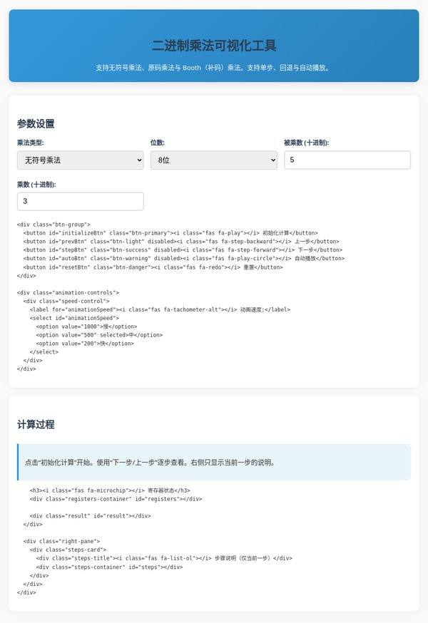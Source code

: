 <!DOCTYPE html>
<html lang="zh-CN">
<head>
<meta charset="UTF-8" />
<meta name="viewport" content="width=device-width, initial-scale=1.0"/>
<title>二进制乘法可视化工具</title>
<style> .md-sidebar.md-sidebar--secondary { display: none !important; } </style>
<style>
  :root{
    --primary-color:#3498db;
    --secondary-color:#2980b9;
    --accent-color:#ff7e5f;
    --dark-color:#2c3e50;
    --success-color:#2ecc71;
    --warning-color:#f39c12;
    --danger-color:#e74c3c;
    --bit-size:28px;
    --gap-size:4px;
    --steps-height:320px;
  }
  *{box-sizing:border-box;margin:0;padding:0}
  body{
    font-family:'Segoe UI',Tahoma,Geneva,Verdana,sans-serif;
    max-width:1200px;margin:0 auto;padding:20px;
    background:#f9f9f9;color:#333;line-height:1.6;
  }
  h1,h2,h3{color:var(--dark-color);margin-bottom:15px}
  .header{
    text-align:center;margin-bottom:30px;padding:20px;
    background:linear-gradient(135deg,var(--primary-color),var(--secondary-color));
    color:#fff;border-radius:10px;box-shadow:0 4px 15px rgba(0,0,0,.1)
  }
  .header p{max-width:800px;margin:0 auto;font-size:1.05em}
  .container{
    background:#fff;border-radius:10px;padding:18px;
    box-shadow:0 2px 15px rgba(0,0,0,.05);margin-bottom:18px
  }
  .control-panel{
    display:grid;grid-template-columns:repeat(auto-fit,minmax(240px,1fr));
    gap:14px;margin-bottom:10px
  }
  .input-group{margin-bottom:8px}
  label{display:block;margin-bottom:6px;font-weight:600;color:var(--dark-color)}
  select,input{
    width:100%;padding:10px 12px;border:2px solid #ddd;border-radius:6px;font-size:16px;transition:border-color .3s
  }
  select:focus,input:focus{border-color:var(--primary-color);outline:none}
  .btn-group{display:flex;flex-wrap:wrap;gap:8px;margin-top:10px}
  button{
    padding:10px 16px;border:none;border-radius:6px;font-size:15px;font-weight:600;cursor:pointer;
    transition:all .3s;display:inline-flex;align-items:center;justify-content:center
  }
  button i{margin-right:8px}
  .btn-primary{background:var(--primary-color);color:#fff}.btn-primary:hover{background:var(--secondary-color)}
  .btn-success{background:var(--success-color);color:#fff}.btn-success:hover{background:#27ae60}
  .btn-warning{background:var(--warning-color);color:#fff}.btn-warning:hover{background:#e67e22}
  .btn-danger{background:var(--danger-color);color:#fff}.btn-danger:hover{background:#c0392b}
  .btn-light{background:#eef2f7;color:#2c3e50;border:1px solid #d0d7de}.btn-light:hover{background:#e4e9ef}
  button:disabled{background:#bdc3c7;cursor:not-allowed;opacity:.7}
  .explanation{
    background:#e8f4f8;border-left:4px solid var(--primary-color);padding:14px;margin:12px 0;border-radius:0 8px 8px 0;font-size:15px
  }
  .process-layout{
    display:grid;grid-template-columns:minmax(0,1.7fr) minmax(280px,1fr);
    gap:16px;align-items:start
  }
  .left-pane,.right-pane{min-width:0}
  .registers-container{
    display:grid;grid-template-columns:repeat(auto-fit,minmax(260px,1fr));
    gap:12px;margin-bottom:12px
  }
  .register-group{background:#f8f9fa;border:1px solid #e9ecef;border-radius:8px;padding:10px}
  .register-group.wide{grid-column:1 / -1}
  .register-title{
    font-weight:bold;margin-bottom:10px;color:var(--dark-color);font-size:16px;display:flex;align-items:center
  }
  .register-title i{margin-right:8px;color:var(--primary-color)}
  .bits-container{display:flex;flex-wrap:wrap;gap:var(--gap-size);margin-bottom:6px}
  .bits-line{display:flex;gap:var(--gap-size)}
  .bit{
    width:var(--bit-size);height:var(--bit-size);display:inline-flex;align-items:center;justify-content:center;
    border:1px solid #e0e0e0;border-radius:6px;font-family:monospace;font-weight:700;font-size:14px;background:#fff;transition:opacity .35s ease, transform .35s ease;user-select:none
  }
  .bit-0{background:#f0f8ff;color:#3498db}
  .bit-1{background:#e3f2fd;color:#e74c3c;font-weight:800}

  /* 加法后变动位：淡入动画 */
  .bit-fade-in{opacity:0;transform:scale(0.96)}
  .bit-fade-in.ready{opacity:1;transform:scale(1)}

  /* 结果寄存器：两半着色，位宽变化自动对应 */
  .result-row{
    position:relative;padding:6px;border:1px solid #dfe7f1;border-radius:6px;overflow:hidden;
  }
  .result-bits{display:flex;gap:0}
  .half{display:flex;gap:var(--gap-size)}
  .half-A{background:#eef6ff}
  .half-Q{background:#fff2ef;margin-left:var(--gap-size)}
  /* 让半区背景紧贴比特块 */
  .half .bit{background:transparent}

  /* 移位动画覆盖层 */
  .shift-overlay{position:absolute;left:6px;right:6px;top:6px;bottom:6px;pointer-events:none}
  .ghost-line{display:flex;gap:var(--gap-size)}
  .shift-ghost{transform:translateX(0);transition:transform .45s ease;opacity:.9}
  .shift-ghost.move{transform:translateX(calc(var(--bit-size) + var(--gap-size)))}
  .shift-enter{
    position:absolute;left:6px;top:6px;width:var(--bit-size);height:var(--bit-size);
    opacity:0;transform:translateX(calc(-1 * (var(--bit-size) + var(--gap-size))));
    animation:enterFromLeft .45s ease-out .05s forwards
  }
  .shift-exit{animation:fadeOut .40s linear .35s forwards}
  @keyframes enterFromLeft{to{transform:translateX(0);opacity:1}}
  @keyframes fadeOut{to{opacity:0}}

  .register-value{
    text-align:left;font-family:monospace;font-size:14px;margin-top:6px;padding:6px;background:#f1f8e9;border-radius:4px;color:#33691e
  }
  .register-labels{display:flex;justify-content:space-between;margin:2px 0 6px;font-size:13px;color:#7f8c8d}

  .inline-chips{display:flex;align-items:center;gap:10px;flex-wrap:wrap}
  .chip{
    display:inline-flex;align-items:center;justify-content:center;padding:4px 10px;border-radius:999px;background:#eef2f7;border:1px solid #d0d7de;
    font-family:monospace;font-weight:700;font-size:14px;color:#2c3e50
  }
  .chip.small{padding:3px 8px;font-size:13px}

  /* 右侧步骤：固定高度，底部对齐视口底部 */
  .steps-card{
    background:#f8f9fa;border:1px solid #e9ecef;border-radius:8px;padding:12px;height:var(--steps-height);
    position:sticky;bottom:16px;display:flex;flex-direction:column
  }
  .steps-title{font-weight:bold;color:var(--dark-color);display:flex;align-items:center;margin-bottom:8px;font-size:16px}
  .steps-title i{margin-right:8px;color:var(--primary-color)}
  .steps-container{flex:1;overflow:auto}
  .step{padding:10px 12px;border-left:4px solid var(--primary-color);background:#fff;border-radius:0 8px 8px 0;font-size:15px;line-height:1.65}
  .step h4{margin-bottom:8px;font-size:16px}
  .step p{margin:6px 0}

  .result{
    padding:14px;background:#e8f5e9;border-radius:8px;margin-top:14px;text-align:center;font-size:16px;font-weight:bold;color:#2e7d32;
    box-shadow:0 2px 10px rgba(0,0,0,.05)
  }
  .result-error{background:#ffebee;color:#c62828}
  .animation-controls{display:flex;align-items:center;gap:12px;margin-top:8px}
  .speed-control{display:flex;align-items:center}
  .speed-control label{margin-right:8px;margin-bottom:0}
  .btn-group-compact{display:flex;gap:8px;flex-wrap:wrap}
  .btn-group-compact button{flex:1 1 120px}
  @media (max-width:992px){.process-layout{grid-template-columns:1fr}}
  @media (max-width:768px){
    .control-panel{grid-template-columns:1fr}
    .btn-group{flex-direction:column}
    button{width:100%}
    .bits-container{gap:3px}
    .bit{width:26px;height:26px;font-size:13px}
  }
</style>
<link rel="stylesheet" href="https://cdnjs.cloudflare.com/ajax/libs/font-awesome/6.0.0/css/all.min.css"/>
</head>
<body>
  <div class="header">
    <h1><i class="fas fa-calculator"></i> 二进制乘法可视化工具</h1>
    <p>支持无符号乘法、原码乘法与 Booth（补码）乘法。支持单步、回退与自动播放。</p>
  </div>

  <div class="container">
    <h2><i class="fas fa-cog"></i> 参数设置</h2>
    <div class="control-panel">
      <div class="input-group">
        <label for="multiplicationType"><i class="fas fa-clipboard-list"></i> 乘法类型:</label>
        <select id="multiplicationType">
          <option value="unsigned">无符号乘法</option>
          <option value="signMagnitude">原码乘法</option>
          <option value="booth">补码乘法 (Booth 算法)</option>
        </select>
      </div>
      <div class="input-group">
        <label for="bitLength"><i class="fas fa-ruler-combined"></i> 位数:</label>
        <select id="bitLength">
          <option value="4">4位</option>
          <option value="8" selected>8位</option>
          <option value="16">16位</option>
        </select>
      </div>
      <div class="input-group">
        <label for="operand1"><i class="fas fa-hashtag"></i> 被乘数 (十进制):</label>
        <input type="number" id="operand1" value="5"/>
      </div>
      <div class="input-group">
        <label for="operand2"><i class="fas fa-hashtag"></i> 乘数 (十进制):</label>
        <input type="number" id="operand2" value="3"/>
      </div>
    </div>

    <div class="btn-group">
      <button id="initializeBtn" class="btn-primary"><i class="fas fa-play"></i> 初始化计算</button>
      <button id="prevBtn" class="btn-light" disabled><i class="fas fa-step-backward"></i> 上一步</button>
      <button id="stepBtn" class="btn-success" disabled><i class="fas fa-step-forward"></i> 下一步</button>
      <button id="autoBtn" class="btn-warning" disabled><i class="fas fa-play-circle"></i> 自动播放</button>
      <button id="resetBtn" class="btn-danger"><i class="fas fa-redo"></i> 重置</button>
    </div>

    <div class="animation-controls">
      <div class="speed-control">
        <label for="animationSpeed"><i class="fas fa-tachometer-alt"></i> 动画速度:</label>
        <select id="animationSpeed">
          <option value="1000">慢</option>
          <option value="500" selected>中</option>
          <option value="200">快</option>
        </select>
      </div>
    </div>
  </div>

  <div class="container">
    <h2><i class="fas fa-calculator"></i> 计算过程</h2>
    <div class="process-layout">
      <div class="left-pane">
        <div class="explanation" id="explanation">
          <p><i class="fas fa-info-circle"></i> 点击“初始化计算”开始。使用“下一步/上一步”逐步查看。右侧只显示当前一步的说明。</p>
        </div>

        <h3><i class="fas fa-microchip"></i> 寄存器状态</h3>
        <div class="registers-container" id="registers"></div>

        <div class="result" id="result"></div>
      </div>

      <div class="right-pane">
        <div class="steps-card">
          <div class="steps-title"><i class="fas fa-list-ol"></i> 步骤说明（仅当前一步）</div>
          <div class="steps-container" id="steps"></div>
        </div>
      </div>
    </div>
  </div>

<script>
  // 全局状态
  let currentStep = 0;
  let multiplication = null;
  let autoInterval = null;

  // DOM
  const multiplicationTypeEl = document.getElementById('multiplicationType');
  const bitLengthEl = document.getElementById('bitLength');
  const operand1El = document.getElementById('operand1');
  const operand2El = document.getElementById('operand2');
  const initializeBtn = document.getElementById('initializeBtn');
  const prevBtn = document.getElementById('prevBtn');
  const stepBtn = document.getElementById('stepBtn');
  const autoBtn = document.getElementById('autoBtn');
  const resetBtn = document.getElementById('resetBtn');
  const explanationEl = document.getElementById('explanation');
  const registersEl = document.getElementById('registers');
  const stepsEl = document.getElementById('steps');
  const resultEl = document.getElementById('result');
  const animationSpeedEl = document.getElementById('animationSpeed');

  class BinaryMultiplication {
    constructor(type, bitLength, operand1, operand2) {
      this.type = type;
      this.n = parseInt(bitLength);
      this.operand1 = parseInt(operand1);
      this.operand2 = parseInt(operand2);
      this.steps = [];
      this.valid = true;

      this.initializeRegisters();

      if (!this.validateInputs()) {
        this.valid = false;
        this.addStep("系统检测到参数超出当前位宽可表示的范围。请调整位宽或数值后重新初始化。");
        return;
      }

      if (type === 'unsigned') this.unsignedMultiplication();
      else if (type === 'signMagnitude') this.signMagnitudeMultiplication();
      else if (type === 'booth') this.boothMultiplication();
    }

    validateInputs() {
      const maxUnsigned = Math.pow(2, this.n) - 1;
      const minSigned = -Math.pow(2, this.n - 1);
      const maxSigned = Math.pow(2, this.n - 1) - 1;
      if (this.type === 'unsigned') {
        if (this.operand1 < 0 || this.operand1 > maxUnsigned || this.operand2 < 0 || this.operand2 > maxUnsigned) {
          alert(`对于 ${this.n} 位无符号乘法，操作数必须在 0 到 ${maxUnsigned} 之间`);
          return false;
        }
      } else {
        if (this.operand1 < minSigned || this.operand1 > maxSigned || this.operand2 < minSigned || this.operand2 > maxSigned) {
          alert(`对于 ${this.n} 位有符号乘法，操作数必须在 ${minSigned} 到 ${maxSigned} 之间`);
          return false;
        }
      }
      return true;
    }

    initializeRegisters() {
      if (this.type === 'unsigned') {
        this.A = Array(this.n).fill(0);
        this.Q = this.toUnsignedBinary(this.operand2);
        this.M = this.toUnsignedBinary(this.operand1);
        this.C = 0;
        this.counter = this.n;
        this.addStep(
          "系统把 A 置为全 0，把 Q 写入乘数的二进制表示，把 M 写入被乘数的二进制表示，把 C 置为 0，并把计数器置为位宽 n。",
          { A: this.A.join(''), Q: this.Q.join(''), M: this.M.join(''), C: this.C, counter: this.counter }
        );
      } else if (this.type === 'signMagnitude') {
        this.sign = (this.operand1 < 0 ? 1 : 0) ^ (this.operand2 < 0 ? 1 : 0);
        this.A = Array(this.n).fill(0);
        this.Q = this.toUnsignedBinary(Math.abs(this.operand2));
        this.M = this.toUnsignedBinary(Math.abs(this.operand1));
        this.counter = this.n;
        this.addStep(
          "系统把 A 置为全 0，把 Q 写入 |乘数| 的二进制表示，把 M 写入 |被乘数| 的二进制表示，并把计数器置为 n。系统同时计算结果的符号位（被乘数符号 XOR 乘数符号）。",
          { A: this.A.join(''), Q: this.Q.join(''), M: this.M.join(''), sign: this.sign, counter: this.counter }
        );
        this.addStep(`系统计算结果符号位：被乘数符号 ${this.operand1 < 0 ? 1 : 0} XOR 乘数符号 ${this.operand2 < 0 ? 1 : 0}，得到 ${this.sign}。`);
      } else if (this.type === 'booth') {
        this.A = Array(this.n).fill(0);
        this.Q = this.toTwosComplement(this.operand2);
        this.M = this.toTwosComplement(this.operand1);
        this.Q_minus1 = 0;
        this.counter = this.n;
        this.M_minus = this.toTwosComplement(-this.operand1);
        this.addStep(
          "系统把 A 置为全 0，把 Q 写入乘数的补码表示，把 M 写入被乘数的补码表示，把 Q_{-1} 置为 0，并把计数器置为 n。系统预先计算 −M 的补码以便使用。",
          { A: this.A.join(''), Q: this.Q.join(''), M: this.M.join(''), "M_minus": this.M_minus.join(''), "Q_-1": this.Q_minus1, counter: this.counter }
        );
      }
    }

    // 无符号乘法
    unsignedMultiplication() {
      this.addStep("系统开始无符号乘法。每一轮中，系统读取 Q 的最低位 Q0；如果 Q0 为 1，系统把 M 加到 A，并把产生的进位写入 C。随后，系统把 (C, A, Q) 看作连续寄存器并整体右移一位。");

      while (this.counter > 0) {
        const stepNum = this.n - this.counter + 1;
        this.addStep(`第 ${stepNum} 轮：系统读取 Q 的最低位 Q0 = ${this.Q[this.n - 1]}。如果 Q0 为 1，系统把 M 加到 A；如果 Q0 为 0，系统跳过加法。`);

        if (this.Q[this.n - 1] === 1) {
          this.addStep("系统执行加法：A ← A + M。系统把溢出的进位写入 C，并只保留 A 的低 n 位。");
          this.addBinaryArrays();
          this.addStep(`加法结束：此时 A = ${this.A.join('')}，C = ${this.C}。`);
        }

        this.addStep("系统把 (C, A, Q) 作为一个连续寄存器整体右移一位。系统把 A 的最低位写入 Q 的最高位，并把 C 写入 A 的最高位。");
        this.shiftRight();
        this.addStep(`右移完成：此时 C = ${this.C}，A = ${this.A.join('')}，Q = ${this.Q.join('')}。`);

        this.counter--;
        this.addStep(`系统把计数器减一：counter ← ${this.counter}。`);
      }

      const product = this.A.concat(this.Q).join('');
      const decimalProduct = parseInt(product, 2);
      this.addStep(`计算结束：系统给出最终乘积。二进制结果为 ${product}，十进制结果为 ${decimalProduct}。`);
    }

    // 原码乘法
    signMagnitudeMultiplication() {
      this.addStep("系统开始原码乘法。每一轮中，系统读取 Q 的最低位 Q0；如果 Q0 为 1，系统把 M 加到 A 并忽略进位。随后，系统对 (A, Q) 做右移：系统把 A 的最低位写入 Q 的最高位，并把 A 的最高位补 0。最终的符号位在初始化阶段已确定。");

      while (this.counter > 0) {
        const stepNum = this.n - this.counter + 1;
        this.addStep(`第 ${stepNum} 轮：系统读取 Q 的最低位 Q0 = ${this.Q[this.n - 1]}。如果 Q0 为 1，系统把 M 加到 A；如果 Q0 为 0，系统跳过加法。`);

        if (this.Q[this.n - 1] === 1) {
          this.addStep("系统执行加法：A ← A + M。系统忽略加法产生的进位，并只保留 A 的低 n 位。");
          this.addBinaryArraysNoCarry();
          this.addStep(`加法结束：此时 A = ${this.A.join('')}。`);
        }

        this.addStep("系统对 (A, Q) 各右移一位。系统把 A 的最低位写入 Q 的最高位，并把 A 的最高位补 0。");
        this.shiftRightNoCarry();
        this.addStep(`右移完成：此时 A = ${this.A.join('')}，Q = ${this.Q.join('')}。`);

        this.counter--;
        this.addStep(`系统把计数器减一：counter ← ${this.counter}。`);
      }

      const magnitude = this.A.concat(this.Q).join('');
      const product = (this.sign ? '1' : '0') + magnitude;
      const decimalMagnitude = parseInt(magnitude, 2);
      const decimalProduct = this.sign ? -decimalMagnitude : decimalMagnitude;
      this.addStep(`计算结束：系统根据已确定的符号位与数值部分给出结果。二进制结果为 ${product}，十进制结果为 ${decimalProduct}。`);
    }

    // Booth 乘法（补码）
    boothMultiplication() {
      this.addStep("系统开始 Booth 乘法。每一轮中，系统读取 Q 的最低位 Q0 和 Q_{-1}。当 (Q0, Q_{-1}) 为 (0, 1) 时，系统把 M 加到 A；当 (1, 0) 时，系统把 −M 加到 A；当两位相同（0,0 或 1,1）时，系统不进行加法。随后，系统对 (A, Q, Q_{-1}) 做一次算术右移：系统保持 A 的最高位不变，把 A 的最低位写入 Q 的最高位，并把 Q 的最低位写入 Q_{-1}。");

      while (this.counter > 0) {
        const stepNum = this.n - this.counter + 1;
        const q0 = this.Q[this.n - 1];
        const qm1 = this.Q_minus1;

        this.addStep(`第 ${stepNum} 轮：系统读取 Q0 = ${q0} 与 Q_{-1} = ${qm1}。当它们为 (0, 1) 时，系统把 M 加到 A；当它们为 (1, 0) 时，系统把 −M 加到 A；当它们相同，系统保持 A 不变。`);

        if (q0 === 0 && qm1 === 1) {
          this.addStep("系统执行加法：A ← A + M（补码加法，系统忽略最终溢出）。");
          this.addBinaryArraysTwosComplement(this.M);
        } else if (q0 === 1 && qm1 === 0) {
          this.addStep("系统执行加法：A ← A + (−M)（补码加法，系统忽略最终溢出）。");
          this.addBinaryArraysTwosComplement(this.M_minus);
        } else {
          this.addStep("系统不执行加法：A 保持不变。");
        }
        this.addStep(`加法结束：此时 A = ${this.A.join('')}。`);

        this.addStep("系统对 (A, Q, Q_{-1}) 执行算术右移一位。系统保持 A 的最高位不变，把 A 的最低位写入 Q 的最高位，并把 Q 的最低位写入 Q_{-1}。");
        this.arithmeticShiftRight();
        this.addStep(`右移完成：此时 A = ${this.A.join('')}，Q = ${this.Q.join('')}，Q_{-1} = ${this.Q_minus1}。`);

        this.counter--;
        this.addStep(`系统把计数器减一：counter ← ${this.counter}。`);
      }

      const product = this.A.concat(this.Q).join('');
      const decimalProduct = this.fromTwosComplement(product);
      this.addStep(`计算结束：系统给出结果。二进制结果为 ${product}，十进制结果为 ${decimalProduct}。`);
    }

    // 工具
    toUnsignedBinary(number){
      let b = number.toString(2);
      while (b.length < this.n) b = '0' + b;
      return b.split('').map(x => parseInt(x));
    }
    toTwosComplement(number){
      if (number >= 0) return this.toUnsignedBinary(number);
      const p = this.toUnsignedBinary(-number);
      const inv = p.map(x => x ? 0 : 1);
      let carry = 1, res = [];
      for (let i = inv.length - 1; i >= 0; i--){
        const s = inv[i] + carry;
        res.unshift(s & 1);
        carry = s >> 1;
      }
      return res;
    }
    fromTwosComplement(str){
      const bits = str.split('').map(x => parseInt(x));
      if (bits[0] === 1){
        // 负数：减 1 再取反
        let borrow = 1, sub = [];
        for (let i = bits.length - 1; i >= 0; i--){
          let v = bits[i] - borrow;
          if (v < 0){ v = 1; borrow = 1; } else { borrow = 0; }
          sub.unshift(v);
        }
        const inv = sub.map(x => x ? 0 : 1);
        const pos = parseInt(inv.join(''), 2);
        return -pos;
      }
      return parseInt(str, 2);
    }

    addBinaryArrays(){
      let carry = 0;
      for (let i = this.n - 1; i >= 0; i--){
        const sum = this.A[i] + this.M[i] + carry;
        this.A[i] = sum & 1;
        carry = sum >> 1;
      }
      this.C = carry;
    }
    addBinaryArraysNoCarry(){
      let carry = 0;
      for (let i = this.n - 1; i >= 0; i--){
        const sum = this.A[i] + this.M[i] + carry;
        this.A[i] = sum & 1;
        carry = sum >> 1;
      }
    }
    addBinaryArraysTwosComplement(addend){
      let carry = 0;
      for (let i = this.n - 1; i >= 0; i--){
        const sum = this.A[i] + addend[i] + carry;
        this.A[i] = sum & 1;
        carry = sum >> 1;
      }
    }

    shiftRight(){
      // (C, A, Q) 整体右移
      for (let i = this.n - 1; i > 0; i--) this.Q[i] = this.Q[i - 1];
      this.Q[0] = this.A[this.n - 1];
      for (let i = this.n - 1; i > 0; i--) this.A[i] = this.A[i - 1];
      this.A[0] = this.C;
      this.C = 0;
    }
    shiftRightNoCarry(){
      // (A, Q) 右移；A 最高位补 0
      for (let i = this.n - 1; i > 0; i--) this.Q[i] = this.Q[i - 1];
      this.Q[0] = this.A[this.n - 1];
      for (let i = this.n - 1; i > 0; i--) this.A[i] = this.A[i - 1];
      this.A[0] = 0;
    }
    arithmeticShiftRight(){
      // (A, Q, Q_-1) 算术右移；A[MSB] 保持
      const aMsb = this.A[0];
      this.Q_minus1 = this.Q[this.n - 1];
      for (let i = this.n - 1; i > 0; i--) this.Q[i] = this.Q[i - 1];
      this.Q[0] = this.A[this.n - 1];
      for (let i = this.n - 1; i > 0; i--) this.A[i] = this.A[i - 1];
      this.A[0] = aMsb;
    }

    addStep(description, registers = {}){
      const snapshot = {};
      if (this.A) snapshot.A = this.A.join('');
      if (this.Q) snapshot.Q = this.Q.join('');
      if (this.M) snapshot.M = this.M.join('');
      if (typeof this.C !== 'undefined') snapshot.C = this.C;
      if (typeof this.counter !== 'undefined') snapshot.counter = this.counter;
      if (typeof this.sign !== 'undefined') snapshot.sign = this.sign;
      if (typeof this.Q_minus1 !== 'undefined') snapshot["Q_-1"] = this.Q_minus1;
      if (this.M_minus) snapshot["M_minus"] = this.M_minus.join('');
      this.steps.push({ description, registers: { ...snapshot, ...registers } });
    }
  }

  // 控制
  function stopAutoIfRunning(){
    if (autoInterval){
      clearInterval(autoInterval);
      autoInterval = null;
      autoBtn.innerHTML = '<i class="fas fa-play-circle"></i> 自动播放';
      autoBtn.className = 'btn-warning';
    }
  }
  function goPrev(){
    if (multiplication && currentStep > 0){
      currentStep--;
      stopAutoIfRunning();
      updateDisplay();
    }
  }
  function goNext(){
    if (multiplication && currentStep < multiplication.steps.length - 1){
      currentStep++;
      stopAutoIfRunning();
      updateDisplay();
    }
  }

  // 事件
  initializeBtn.addEventListener('click', () => {
    const type = multiplicationTypeEl.value;
    const bitLength = bitLengthEl.value;
    const operand1 = operand1El.value;
    const operand2 = operand2El.value;
    multiplication = new BinaryMultiplication(type, bitLength, operand1, operand2);
    currentStep = 0;
    if (!multiplication.valid || !multiplication.steps.length){
      stepBtn.disabled = true; prevBtn.disabled = true; autoBtn.disabled = true;
    }else{
      stepBtn.disabled = false; prevBtn.disabled = true; autoBtn.disabled = false;
    }
    stopAutoIfRunning();
    updateDisplay();
  });
  prevBtn.addEventListener('click', goPrev);
  stepBtn.addEventListener('click', goNext);
  autoBtn.addEventListener('click', () => {
    if (autoInterval){ stopAutoIfRunning(); }
    else{
      autoBtn.innerHTML = '<i class="fas fa-pause-circle"></i> 停止';
      autoBtn.className = 'btn-danger';
      const speed = parseInt(animationSpeedEl.value);
      autoInterval = setInterval(() => {
        if (multiplication && currentStep < multiplication.steps.length - 1){
          currentStep++; updateDisplay();
        }else{ stopAutoIfRunning(); }
      }, speed);
    }
  });
  resetBtn.addEventListener('click', () => {
    stopAutoIfRunning();
    multiplication = null; currentStep = 0;
    stepBtn.disabled = true; prevBtn.disabled = true; autoBtn.disabled = true;
    explanationEl.innerHTML = "<p><i class='fas fa-info-circle'></i> 点击“初始化计算”开始。使用“下一步/上一步”逐步查看。右侧只显示当前一步的说明。</p>";
    registersEl.innerHTML = ""; stepsEl.innerHTML = ""; resultEl.textContent = ""; resultEl.className = 'result';
  });

  // 辅助
  function combinedDecimal(A, Q){
    if (!multiplication) return 0;
    const full = (A || '') + (Q || '');
    if (!full) return 0;
    if (multiplication.type === 'booth') return multiplication.fromTwosComplement(full);
    if (multiplication.type === 'signMagnitude'){
      const val = parseInt(full, 2); return multiplication.sign ? -val : val;
    }
    return parseInt(full, 2);
  }
  function labelType(type){
    if (type === 'unsigned') return '无符号乘法';
    if (type === 'signMagnitude') return '原码乘法';
    if (type === 'booth') return 'Booth（补码）乘法';
    return type;
  }
  function formatStep(description, idx){
    const total = multiplication ? multiplication.steps.length : 0;
    return `<div class="step"><h4>步骤 ${idx + 1} / ${total}</h4><p>${description}</p></div>`;
  }
  function isShiftCompletion(desc){ return desc.includes("右移完成"); }
  function isAdditionResultStep(desc){ return desc.includes("加法结束"); }

  function insertedBitForShift(prevRegs){
    if (!multiplication || !prevRegs) return 0;
    if (multiplication.type === 'unsigned') return Number(prevRegs.C || 0);
    if (multiplication.type === 'signMagnitude') return 0;
    if (multiplication.type === 'booth') return Number((prevRegs.A || '0')[0] || 0); // A 的最高位
    return 0;
  }
  function createBitEl(bit, extra=''){
    const el = document.createElement('div');
    el.className = `bit bit-${bit} ${extra}`.trim();
    el.textContent = bit;
    return el;
  }

  // 渲染
  function updateDisplay(){
    if (!multiplication || !multiplication.steps.length){
      explanationEl.innerHTML = `<p><i class="fas fa-info-circle"></i> 点击“初始化计算”开始。初始化后会显示第一步。</p>`;
      registersEl.innerHTML = ""; stepsEl.innerHTML = ""; resultEl.textContent = ""; resultEl.className = 'result'; return;
    }

    const step = multiplication.steps[currentStep];
    const prevStep = currentStep > 0 ? multiplication.steps[currentStep - 1] : null;
    const rs = step.registers;
    const prev = prevStep ? prevStep.registers : null;

    explanationEl.innerHTML = `<p><i class="fas fa-info-circle"></i> 算法：${labelType(multiplication.type)}｜位宽：${multiplication.n}｜进度：第 ${currentStep + 1} / ${multiplication.steps.length} 步</p>`;
    stepsEl.innerHTML = formatStep(step.description, currentStep);

    registersEl.innerHTML = "";

    // 结果寄存器 A+Q（两段背景，位宽改变自动对应）
    if (rs.A && rs.Q){
      const group = document.createElement('div'); group.className = 'register-group wide';
      const title = document.createElement('div'); title.className = 'register-title'; title.innerHTML = '<i class="fas fa-tasks"></i> 结果寄存器 (A + Q)';
      group.appendChild(title);

      const labels = document.createElement('div'); labels.className = 'register-labels'; labels.innerHTML = `<span>高位 (A)</span><span>低位 (Q)</span>`;
      group.appendChild(labels);

      const row = document.createElement('div'); row.className = 'result-row';
      const resultBits = document.createElement('div'); resultBits.className = 'result-bits';

      // A 半
      const halfA = document.createElement('div'); halfA.className = 'half half-A';
      const aBits = rs.A.split('');
      aBits.forEach((b,i) => {
        const el = createBitEl(b);
        // 加法结束步骤：把发生变化的 A 位做淡入
        if (prev && prev.A && isAdditionResultStep(step.description) && prev.A[i] !== b){
          el.classList.add('bit-fade-in');
          requestAnimationFrame(() => el.classList.add('ready'));
        }
        halfA.appendChild(el);
      });

      // Q 半
      const halfQ = document.createElement('div'); halfQ.className = 'half half-Q';
      rs.Q.split('').forEach((b) => {
        const el = createBitEl(b);
        halfQ.appendChild(el);
      });

      resultBits.appendChild(halfA);
      resultBits.appendChild(halfQ);
      row.appendChild(resultBits);

      // 移位动画：整体右移一位 → 左侧补入 → 最右位淡出
      if (prev && prev.A && prev.Q && isShiftCompletion(step.description)){
        const overlay = document.createElement('div'); overlay.className = 'shift-overlay';
        const ghostLine = document.createElement('div'); ghostLine.className = 'ghost-line';
        const prevFull = (prev.A + prev.Q).split('');
        prevFull.forEach((b, idx) => {
          const ghost = createBitEl(b, 'shift-ghost');
          if (idx === prevFull.length - 1) ghost.classList.add('shift-exit');
          ghostLine.appendChild(ghost);
        });
        overlay.appendChild(ghostLine);

        const insBit = insertedBitForShift(prev);
        const enter = createBitEl(insBit, 'shift-enter');
        overlay.appendChild(enter);

        row.appendChild(overlay);

        requestAnimationFrame(() => {
          overlay.querySelectorAll('.shift-ghost').forEach(el => el.classList.add('move'));
        });

        const speed = parseInt(animationSpeedEl.value);
        const totalMs = Math.max(300, Math.min(800, speed + 100));
        setTimeout(() => { if (overlay.parentNode) overlay.parentNode.removeChild(overlay); }, totalMs);
      }

      const val = document.createElement('div'); val.className = 'register-value';
      val.textContent = `十进制: ${combinedDecimal(rs.A, rs.Q)}`;

      group.appendChild(row);
      group.appendChild(val);
      registersEl.appendChild(group);
    }

    // 其他寄存器；合并 counter 与 Q_-1
    let counterVal = null, qMinus1Val = null;
    for (const [name, value] of Object.entries(rs)){
      if (name === 'A' || name === 'Q') continue;
      if (name === 'counter'){ counterVal = value; continue; }
      if (name === 'Q_-1'){ qMinus1Val = value; continue; }

      const group = document.createElement('div'); group.className = 'register-group';
      const title = document.createElement('div'); title.className = 'register-title';
      let icon = 'fas fa-memory';
      if (name === 'M') icon = 'fas fa-xmark';
      if (name === 'C') icon = 'fas fa-arrow-up';
      if (name === 'sign') icon = 'fas fa-adjust';
      if (name === 'M_minus') icon = 'fas fa-minus';
      title.innerHTML = `<i class="${icon}"></i> ${name} 寄存器`;
      group.appendChild(title);

      const box = document.createElement('div'); box.className = 'bits-container';
      if (typeof value === 'number' || (typeof value === 'string' && value.length === 1 && name !== 'M' && name !== 'M_minus')){
        const chip = document.createElement('div'); chip.className = 'chip small'; chip.textContent = value.toString();
        box.appendChild(chip);
      }else{
        const bits = value.toString().split('');
        const prevStr = prev && prev[name] ? prev[name].toString() : null;
        bits.forEach((b,i) => {
          const el = createBitEl(b);
          // A 寄存器：加法结束步骤对变动位淡入
          if (name === 'A' && prevStr && isAdditionResultStep(step.description) && prevStr[i] !== b){
            el.classList.add('bit-fade-in');
            requestAnimationFrame(() => el.classList.add('ready'));
          }
          box.appendChild(el);
        });
      }
      group.appendChild(box);
      registersEl.appendChild(group);
    }

    // 合并显示 counter 与 Q_-1
    if (counterVal !== null || qMinus1Val !== null){
      const group = document.createElement('div'); group.className = 'register-group';
      const title = document.createElement('div'); title.className = 'register-title';
      title.innerHTML = `<i class="fas fa-sliders-h"></i> 控制位（合并）`;
      group.appendChild(title);

      const chips = document.createElement('div'); chips.className = 'inline-chips';
      if (qMinus1Val !== null){
        const c1 = document.createElement('div'); c1.className = 'chip small'; c1.textContent = `Q_-1 = ${qMinus1Val}`;
        chips.appendChild(c1);
      }
      if (counterVal !== null){
        const c2 = document.createElement('div'); c2.className = 'chip small'; c2.textContent = `counter = ${counterVal}`;
        chips.appendChild(c2);
      }
      group.appendChild(chips);
      registersEl.appendChild(group);
    }

    // 底部便捷控制
    const ctrl = document.createElement('div'); ctrl.className = 'register-group';
    const ctrlTitle = document.createElement('div'); ctrlTitle.className = 'register-title'; ctrlTitle.innerHTML = `<i class="fas fa-gamepad"></i> 快捷控制`;
    ctrl.appendChild(ctrlTitle);
    const compact = document.createElement('div'); compact.className = 'btn-group-compact';
    const bPrev = document.createElement('button'); bPrev.className = 'btn-light'; bPrev.innerHTML = '<i class="fas fa-step-backward"></i> 上一步'; bPrev.disabled = currentStep === 0; bPrev.addEventListener('click', goPrev);
    const bNext = document.createElement('button'); bNext.className = 'btn-success'; bNext.innerHTML = '<i class="fas fa-step-forward"></i> 下一步'; bNext.disabled = currentStep >= multiplication.steps.length - 1; bNext.addEventListener('click', goNext);
    compact.appendChild(bPrev); compact.appendChild(bNext); ctrl.appendChild(compact); registersEl.appendChild(ctrl);

    // 结果
    if (currentStep === multiplication.steps.length - 1){
      const last = rs;
      if (last && last.A && last.Q){
        const dec = combinedDecimal(last.A, last.Q);
        const expected = multiplication.operand1 * multiplication.operand2;
        resultEl.textContent = `最终乘积：二进制 ${last.A + last.Q}，十进制 ${dec}`;
        resultEl.className = dec === expected ? 'result' : 'result result-error';
        if (dec !== expected) resultEl.textContent += `（期望: ${expected}）`;
      }
    }else{
      resultEl.textContent = ""; resultEl.className = 'result';
    }

    // 顶部按钮状态
    prevBtn.disabled = currentStep === 0;
    stepBtn.disabled = currentStep >= multiplication.steps.length - 1;
    autoBtn.disabled = multiplication.steps.length <= 1 || currentStep >= multiplication.steps.length - 1;
  }
</script>
</body>
</html>